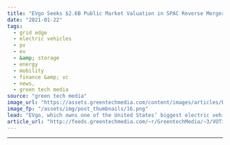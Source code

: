 ```yaml
---
title: "EVgo Seeks $2.6B Public Market Valuation in SPAC Reverse Merger"
date: "2021-01-22"
tags: 
  - grid edge
  - electric vehicles
  - pv
  - ev
  - &amp; storage
  - energy
  - mobility
  - finance &amp; vc
  - news,
  - green tech media
source: "green tech media"
image_url: "https://assets.greentechmedia.com/content/images/articles/EVGO_Faststart_XL.JPG"
image_fp: "/assets/img/post_thumbnails/16.png"
lead: "EVgo, which owns one of the United States’ biggest electric vehicle charging networks, is following in the footsteps of rival EV charging provider ChargePoint in seeking to become a publicly-traded company via a special purpose acquisition company (S ..."
article_url: "http://feeds.greentechmedia.com/~r/GreentechMedia/~3/VOTiXxJdb24/evgo-seeks-2.6b-public-market-valuation-in-spac-reverse-merger"
---
```


---
